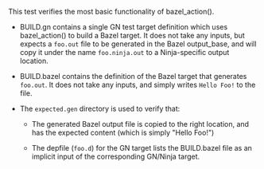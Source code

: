 This test verifies the most basic functionality of bazel_action().

- BUILD.gn contains a single GN test target definition which uses bazel_action()
  to build a Bazel target. It does not take any inputs, but expects a `foo.out`
  file to be generated in the Bazel output_base, and will copy it under the
  name `foo.ninja.out` to a Ninja-specific output location.

- BUILD.bazel contains the definition of the Bazel target that generates
  `foo.out`. It does not take any inputs, and simply writes `Hello Foo!` to
  the file.

- The `expected.gen` directory is used to verify that:

  - The generated Bazel output file is copied to the right location, and has
    the expected content (which is simply "Hello Foo!")

  - The depfile (`foo.d`) for the GN target lists the BUILD.bazel file as an
    implicit input of the corresponding GN/Ninja target.
